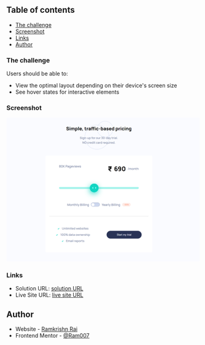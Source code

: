 ## Table of contents

  - [The challenge](#the-challenge)
  - [Screenshot](#screenshot)
  - [Links](#links)
- [Author](#author)

### The challenge

Users should be able to:

- View the optimal layout depending on their device's screen size
- See hover states for interactive elements

### Screenshot

![](./screenshot.png)


### Links

- Solution URL: [solution URL]()
- Live Site URL: [live site URL]()


## Author

- Website - [Ramkrishn Rai](https://notYetReady.com)
- Frontend Mentor - [@Ram007](https://www.frontendmentor.io/profile/@Ram007)

